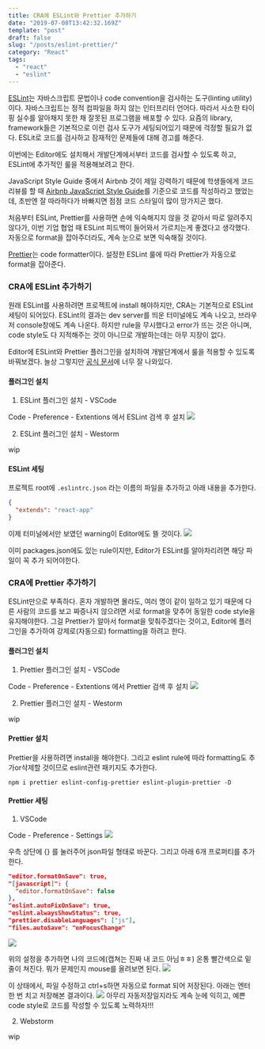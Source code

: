 ```yaml
---
title: CRA에 ESLint와 Prettier 추가하기
date: "2019-07-08T13:42:32.169Z"
template: "post"
draft: false
slug: "/posts/eslint-prettier/"
category: "React"
tags:
  - "react"
  - "eslint"
---
```


[ESLint](https://eslint.org/)는 자바스크립트 문법이나 code convention을 검사하는 도구(linting utility)이다.
자바스크립트는 정적 컴파일을 하지 않는 인터프리터 언어다. 따라서 사소한 타이핑 실수를 알아채지 못한 채 잘못된 프로그램을 배포할 수 있다.
요즘의 library, framework들은 기본적으로 이런 검사 도구가 세팅되어있기 때문에 걱정할 필요가 없다.
ESLit로 코드를 검사하고 잠재적인 문제들에 대해 경고를 해준다.

이번에는 Editor에도 설치해서 개발단계에서부터 코드를 검사할 수 있도록 하고, ESLint에 추가적인 룰을 적용해보려고 한다.

JavaScript Style Guide 중에서 Airbnb 것이 제일 강력하기 때문에 학생들에게 코드리뷰를 할 때 [Airbnb JavaScript Style Guide](https://github.com/airbnb/javascript)를 기준으로
코드를 작성하라고 했었는데, 초반엔 잘 따라하다가 바빠지면 점점 코드 스타일이 많이 망가지곤 했다.

처음부터 ESLint, Prettier를 사용하면 손에 익숙해지지 않을 것 같아서 따로 알려주지 않다가, 이번 기업 협업 때 ESLint 피드백이 들어와서 가르치는게 좋겠다고 생각했다.
자동으로 format을 잡아주더라도, 계속 눈으로 보면 익숙해질 것이다.


[Prettier](https://prettier.io/)는 code formatter이다. 설정한 ESLint 룰에 따라 Prettier가 자동으로 format을 잡아준다.

### CRA에 ESLint 추가하기
원래 ESLint를 사용하려면 프로젝트에 install 해야하지만, CRA는 기본적으로 ESLint 세팅이 되어있다.
ESLint의 결과는 dev server를 띄운 터미널에도 계속 나오고, 브라우저 console창에도 계속 나온다.
하지만 rule을 무시했다고 error가 뜨는 것은 아니며, code style도 다 지적해주는 것이 아니므로 개발하는데는 아무 지장이 없다.

Editor에 ESLint와 Prettier 플러그인을 설치하여 개발단계에서 룰을 적용할 수 있도록 바꿔보겠다. 늘상 그렇지만 [공식 문서](https://facebook.github.io/create-react-app/docs/setting-up-your-editor)에 너무 잘 나와있다.

#### 플러그인 설치
  1. ESLint 플러그인 설치 - VSCode

  Code - Preference - Extentions 에서 ESLint 검색 후 설치
  ![](/media/190708-1.png)

  2. ESLint 플러그인 설치 - Westorm

  wip

#### ESLint 세팅
프로젝트 root에 `.eslintrc.json` 라는 이름의 파일을 추가하고 아래 내용을 추가한다.
```json
{
  "extends": "react-app"
}
```
이제 터미널에서만 보였던 warning이 Editor에도 뜰 것이다.
![](/media/190708-2.png)

이미 packages.json에도 있는 rule이지만, Editor가 ESLint를 알아차리려면 해당 파일이 꼭 추가 되어야한다.

### CRA에 Prettier 추가하기
ESLint만으로 부족하다.
혼자 개발하면 몰라도, 여러 명이 같이 일하고 있기 때문에 다른 사람의 코드를 보고 짜증나지 않으려면 서로 format을 맞추어 동일한 code style을 유지해야한다.
그걸 Prettier가 알아서 format을 맞춰주겠다는 것이고, Editor에 플러그인을 추가하여 강제로(자동으로) formatting을 하려고 한다.

#### 플러그인 설치
  1. Prettier 플러그인 설치 - VSCode

  Code - Preference - Extentions 에서 Prettier 검색 후 설치
  ![](/media/190708-3.png)

  2. Prettier 플러그인 설치 - Westorm

  wip

#### Prettier 설치
Prettier을 사용하려면 install을 해야한다. 그리고 eslint rule에 따라 formatting도 추가or삭제할 것이므로 eslint관련 패키지도 추가한다.
```
npm i prettier eslint-config-prettier eslint-plugin-prettier -D
```

#### Prettier 세팅
  1. VSCode

  Code - Preference - Settings
  ![](/media/190708-4.png)

  우측 상단에 {} 를 눌러주어 json파일 형태로 바꾼다. 그리고 아래 6개 프로퍼티를 추가한다.
  ```json
  "editor.formatOnSave": true,
  "[javascript]": {
    "editor.formatOnSave": false
  },
  "eslint.autoFixOnSave": true,
  "eslint.alwaysShowStatus": true,
  "prettier.disableLanguages": ["js"],
  "files.autoSave": "onFocusChange"
  ```

  ![](/media/190708-5.png)

  위의 설정을 추가하면 나의 코드에(캡쳐는 진짜 내 코드 아님ㅎㅎ) 온통 빨간색으로 밑줄이 쳐진다.
  뭐가 문제인지 mouse를 올려보면 된다.
  ![](/media/190708-6.png)

  이 상태에서, 파일 수정하고 ctrl+s하면 자동으로 format 되어 저장된다. 아래는 엔터 한 번 치고 저장해본 결과이다.
  ![](/media/190708-7.gif)
  아무리 자동저장일지라도 계속 눈에 익히고, 예쁜 code style로 코드를 작성할 수 있도록 노력하자!!!

  2. Webstorm

  wip
